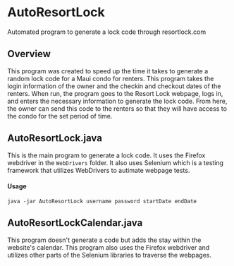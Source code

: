 # AutoResortLock
Automated program to generate a lock code through resortlock.com

## Overview
This program was created to speed up the time it takes to generate a random lock code for a Maui condo for renters. This program takes the login information of the owner and the checkin and checkout dates of the renters. When run, the program goes to the Resort Lock webpage, logs in, and enters the necessary information to generate the lock code. From here, the owner can send this code to the renters so that they will have access to the condo for the set period of time.

## AutoResortLock.java
This is the main program to generate a lock code. It uses the Firefox webdriver in the `WebDrivers` folder. It also uses Selenium which is a testing framework that utilizes WebDrivers to autimate webpage tests.

#### Usage
`java -jar AutoResortLock username password startDate endDate`

## AutoResortLockCalendar.java
This program doesn't generate a code but adds the stay within the website's calendar. This program also uses the Firefox webdriver and utilizes other parts of the Selenium libraries to traverse the webpages.
